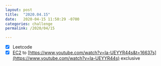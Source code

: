```yaml
---
layout: post
title:  "2020.04.15"
date:   2020-04-15 11:50:29 -0700
categories: challenge
permalink: /2020/04/15

---
```


- [x] Leetcode
- [x] [EC2](https://www.youtube.com/watch?v=Ia-UEYYR44s&t=13634s) to [https://www.youtube.com/watch?v=Ia-UEYYR44s&t=16637s](https://www.youtube.com/watch?v=Ia-UEYYR44s) exclusive